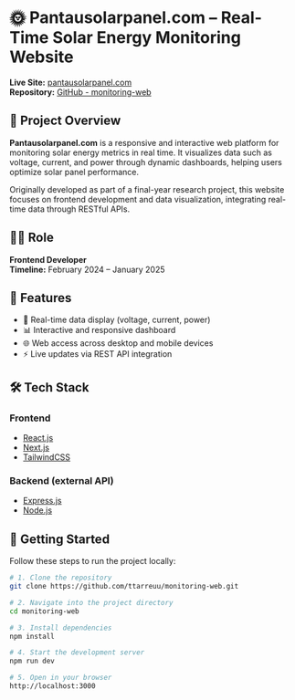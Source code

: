 # 🌞 Pantausolarpanel.com – Real-Time Solar Energy Monitoring Website

**Live Site:** [pantausolarpanel.com](https://pantausolarpanel.com)  
**Repository:** [GitHub - monitoring-web](https://github.com/ttarreuu/monitoring-web)

## 🔧 Project Overview

**Pantausolarpanel.com** is a responsive and interactive web platform for monitoring solar energy metrics in real time. It visualizes data such as voltage, current, and power through dynamic dashboards, helping users optimize solar panel performance.

Originally developed as part of a final-year research project, this website focuses on frontend development and data visualization, integrating real-time data through RESTful APIs.

## 🧑‍💻 Role

**Frontend Developer**  
**Timeline:** February 2024 – January 2025

## 🧩 Features

- 🔴 Real-time data display (voltage, current, power)
- 📊 Interactive and responsive dashboard
- 🌐 Web access across desktop and mobile devices
- ⚡ Live updates via REST API integration

## 🛠 Tech Stack

### Frontend
- [React.js](https://reactjs.org/)
- [Next.js](https://nextjs.org/)
- [TailwindCSS](https://tailwindcss.com/)

### Backend (external API)
- [Express.js](https://expressjs.com/)
- [Node.js](https://nodejs.org/)

## 🚀 Getting Started

Follow these steps to run the project locally:

```bash
# 1. Clone the repository
git clone https://github.com/ttarreuu/monitoring-web.git

# 2. Navigate into the project directory
cd monitoring-web

# 3. Install dependencies
npm install

# 4. Start the development server
npm run dev

# 5. Open in your browser
http://localhost:3000
